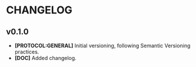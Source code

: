 # CHANGELOG

## v0.1.0

* **[PROTOCOL:GENERAL]** Initial versioning, following Semantic Versioning practices.
* **[DOC]** Added changelog.